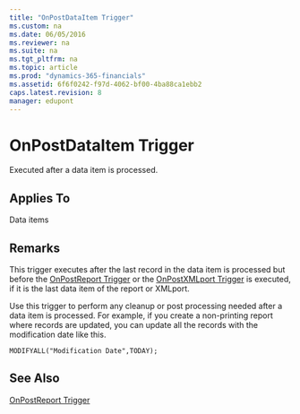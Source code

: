 ```yaml
---
title: "OnPostDataItem Trigger"
ms.custom: na
ms.date: 06/05/2016
ms.reviewer: na
ms.suite: na
ms.tgt_pltfrm: na
ms.topic: article
ms.prod: "dynamics-365-financials"
ms.assetid: 6f6f0242-f97d-4062-bf00-4ba88ca1ebb2
caps.latest.revision: 8
manager: edupont
---
```

# OnPostDataItem Trigger
Executed after a data item is processed.  
  
## Applies To  
 Data items  
  
## Remarks  
 This trigger executes after the last record in the data item is processed but before the [OnPostReport Trigger](devenv-OnPostReport-Trigger.md) or the [OnPostXMLport Trigger](devenv-OnPostXMLport-Trigger.md) is executed, if it is the last data item of the report or XMLport.  
  
 Use this trigger to perform any cleanup or post processing needed after a data item is processed. For example, if you create a non-printing report where records are updated, you can update all the records with the modification date like this.  
  
```  
MODIFYALL("Modification Date",TODAY);   
```  
  
## See Also  
 [OnPostReport Trigger](devenv-OnPostReport-Trigger.md)